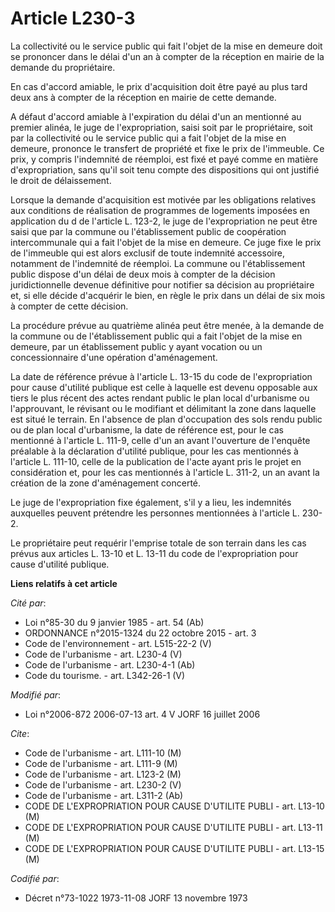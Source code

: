 # Article L230-3

La collectivité ou le service public qui fait l'objet de la mise en demeure doit se prononcer dans le délai d'un an à compter
de la réception en mairie de la demande du propriétaire.

En cas d'accord amiable, le prix d'acquisition doit être payé au plus tard deux ans à compter de la réception en mairie de
cette demande.

A défaut d'accord amiable à l'expiration du délai d'un an mentionné au premier alinéa, le juge de l'expropriation, saisi soit
par le propriétaire, soit par la collectivité ou le service public qui a fait l'objet de la mise en demeure, prononce le
transfert de propriété et fixe le prix de l'immeuble. Ce prix, y compris l'indemnité de réemploi, est fixé et payé comme en
matière d'expropriation, sans qu'il soit tenu compte des dispositions qui ont justifié le droit de délaissement.

Lorsque la demande d'acquisition est motivée par les obligations relatives aux conditions de réalisation de programmes de
logements imposées en application du d de l'article L. 123-2, le juge de l'expropriation ne peut être saisi que par la
commune ou l'établissement public de coopération intercommunale qui a fait l'objet de la mise en demeure. Ce juge fixe le
prix de l'immeuble qui est alors exclusif de toute indemnité accessoire, notamment de l'indemnité de réemploi. La commune ou
l'établissement public dispose d'un délai de deux mois à compter de la décision juridictionnelle devenue définitive pour
notifier sa décision au propriétaire et, si elle décide d'acquérir le bien, en règle le prix dans un délai de six mois à
compter de cette décision.

La procédure prévue au quatrième alinéa peut être menée, à la demande de la commune ou de l'établissement public qui a fait
l'objet de la mise en demeure, par un établissement public y ayant vocation ou un concessionnaire d'une opération
d'aménagement.

La date de référence prévue à l'article L. 13-15 du code de l'expropriation pour cause d'utilité publique est celle à
laquelle est devenu opposable aux tiers le plus récent des actes rendant public le plan local d'urbanisme ou l'approuvant, le
révisant ou le modifiant et délimitant la zone dans laquelle est situé le terrain. En l'absence de plan d'occupation des sols
rendu public ou de plan local d'urbanisme, la date de référence est, pour le cas mentionné à l'article L. 111-9, celle d'un
an avant l'ouverture de l'enquête préalable à la déclaration d'utilité publique, pour les cas mentionnés à l'article L.
111-10, celle de la publication de l'acte ayant pris le projet en considération et, pour les cas mentionnés à l'article L.
311-2, un an avant la création de la zone d'aménagement concerté.

Le juge de l'expropriation fixe également, s'il y a lieu, les indemnités auxquelles peuvent prétendre les personnes
mentionnées à l'article L. 230-2.

Le propriétaire peut requérir l'emprise totale de son terrain dans les cas prévus aux articles L. 13-10 et L. 13-11 du code
de l'expropriation pour cause d'utilité publique.

**Liens relatifs à cet article**

_Cité par_:

  - Loi n°85-30 du 9 janvier 1985 - art. 54 (Ab)
  - ORDONNANCE n°2015-1324 du 22 octobre 2015 - art. 3
  - Code de l'environnement - art. L515-22-2 (V)
  - Code de l'urbanisme - art. L230-4 (V)
  - Code de l'urbanisme - art. L230-4-1 (Ab)
  - Code du tourisme. - art. L342-26-1 (V)

_Modifié par_:

  - Loi n°2006-872 2006-07-13 art. 4 V JORF 16 juillet 2006

_Cite_:

  - Code de l'urbanisme - art. L111-10 (M)
  - Code de l'urbanisme - art. L111-9 (M)
  - Code de l'urbanisme - art. L123-2 (M)
  - Code de l'urbanisme - art. L230-2 (V)
  - Code de l'urbanisme - art. L311-2 (Ab)
  - CODE DE L'EXPROPRIATION POUR CAUSE D'UTILITE PUBLI - art. L13-10 (M)
  - CODE DE L'EXPROPRIATION POUR CAUSE D'UTILITE PUBLI - art. L13-11 (M)
  - CODE DE L'EXPROPRIATION POUR CAUSE D'UTILITE PUBLI - art. L13-15 (M)

_Codifié par_:

  - Décret n°73-1022 1973-11-08 JORF 13 novembre 1973
